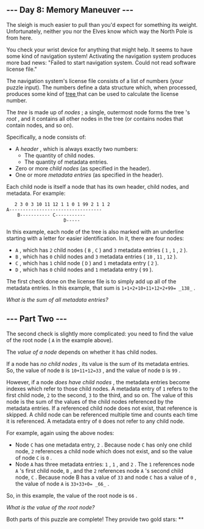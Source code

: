 ##  \--- Day 8: Memory Maneuver ---

The sleigh is much easier to pull than you'd expect for something its weight.
Unfortunately, neither you nor the Elves know  which way  the North Pole is
from here.

You check your wrist device for anything that might help. It seems to have
some kind of navigation system! Activating the navigation system produces more
bad news: "Failed to start navigation system. Could not read software license
file."

The navigation system's license file consists of a list of numbers (your
puzzle input). The numbers define a data structure which, when processed,
produces some kind of [ tree
](https://en.wikipedia.org/wiki/Tree_\(data_structure\)) that can be used to
calculate the license number.

The _tree_ is made up of _nodes_ ; a single, outermost node forms the tree 's
_root_ , and it contains all other nodes in the tree (or contains nodes that
contain nodes, and so on).

Specifically, a node consists of:

  * A _header_ , which is always exactly two numbers: 
    * The quantity of child nodes. 
    * The quantity of metadata entries. 
  * Zero or more _child nodes_ (as specified in the header). 
  * One or more _metadata entries_ (as specified in the header). 

Each child node is itself a node that has its own header, child nodes, and
metadata. For example:

    
    
      
       2 3 0 3 10 11 12 1 1 0 1 99 2 1 1 2
    A----------------------------------
        B----------- C-----------
                         D-----
      
     

In this example, each node of the tree is also marked with an underline
starting with a letter for easier identification. In it, there are four nodes:

  * ` A ` , which has ` 2 ` child nodes ( ` B ` , ` C ` ) and ` 3 ` metadata entries ( ` 1 ` , ` 1 ` , ` 2 ` ). 
  * ` B ` , which has ` 0 ` child nodes and ` 3 ` metadata entries ( ` 10 ` , ` 11 ` , ` 12 ` ). 
  * ` C ` , which has ` 1 ` child node ( ` D ` ) and ` 1 ` metadata entry ( ` 2 ` ). 
  * ` D ` , which has ` 0 ` child nodes and ` 1 ` metadata entry ( ` 99 ` ). 

The first check done on the license file is to simply add up all of the
metadata entries. In this example, that sum is ` 1+1+2+10+11+12+2+99= _138_ `
.

_What is the sum of all metadata entries?_

##  \--- Part Two ---

The second check is slightly more complicated: you need to find the value of
the root node ( ` A ` in the example above).

The _value of a node_ depends on whether it has child nodes.

If a node has _no child nodes_ , its value is the sum of its metadata entries.
So, the value of node ` B ` is ` 10+11+12=33 ` , and the value of node ` D `
is ` 99 ` .

However, if a node _does have child nodes_ , the metadata entries become
indexes which refer to those child nodes. A metadata entry of ` 1 ` refers to
the first child node, ` 2 ` to the second, ` 3 ` to the third, and so on. The
value of this node is the sum of the values of the child nodes referenced by
the metadata entries. If a referenced child node does not exist, that
reference is skipped. A child node can be referenced multiple time and counts
each time it is referenced. A metadata entry of ` 0 ` does not refer to any
child node.

For example, again using the above nodes:

  * Node ` C ` has one metadata entry, ` 2 ` . Because node ` C ` has only one child node, ` 2 ` references a child node which does not exist, and so the value of node ` C ` is ` 0 ` . 
  * Node ` A ` has three metadata entries: ` 1 ` , ` 1 ` , and ` 2 ` . The ` 1 ` references node ` A ` 's first child node, ` B ` , and the ` 2 ` references node ` A ` 's second child node, ` C ` . Because node B has a value of ` 33 ` and node ` C ` has a value of ` 0 ` , the value of node ` A ` is ` 33+33+0= _66_ ` . 

So, in this example, the value of the root node is ` 66 ` .

_What is the value of the root node?_

Both parts of this puzzle are complete! They provide two gold stars: **

